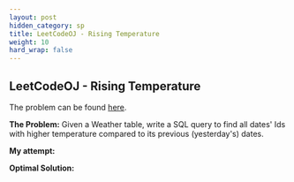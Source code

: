```yaml
---
layout: post
hidden_category: sp
title: LeetCodeOJ - Rising Temperature
weight: 10
hard_wrap: false
---
```


## LeetCodeOJ - Rising Temperature

The problem can be found [here](https://leetcode.com/problems/rising-temperature/).

**The Problem:** Given a Weather table, write a SQL query to find all dates' Ids with higher temperature compared to its previous (yesterday's) dates.

**My attempt:**


**Optimal Solution:**
